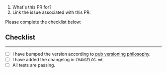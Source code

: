 1. What's this PR for?
2. Link the issue associated with this PR.

Please complete the checklist below:

## Checklist

---

- [ ] I have bumped the version according to [pub versioning philosophy](https://dart.dev/tools/pub/versioning).
- [ ] I have added the changelog in `CHANGELOG.md`.
- [ ] All tests are passing.
